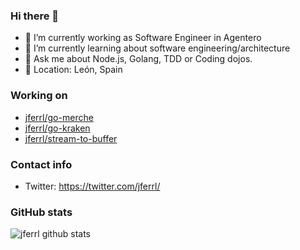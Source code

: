 ### Hi there 👋

- 🔭 I’m currently working as Software Engineer in Agentero
- 🌱 I’m currently learning about software engineering/architecture
- 💬 Ask me about Node.js, Golang, TDD or Coding dojos.
- 📌 Location: León, Spain

### Working on
- [jferrl/go-merche](https://github.com/jferrl/go-merche)
- [jferrl/go-kraken](https://github.com/jferrl/go-kraken)
- [jferrl/stream-to-buffer](https://github.com/jferrl/stream-to-buffer)

### Contact info
- Twitter: https://twitter.com/jferrl/

### GitHub stats
![jferrl github stats](https://github-readme-stats.vercel.app/api?username=jferrl&count_private=true&hide_title=true)
